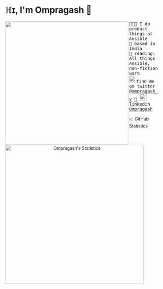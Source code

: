 # ℍɪ, I'm Ompragash 👋
<img align="left" width="400" src="https://i.postimg.cc/fyrvD9Mq/jetpacktocat.png"> <samp>
  👨🏻‍💻 I do product things at Ansible <br> 
  🌁 based in India <br>
  📖 reading: All things Ansible, non-fiction worm <br>
<samp><img src="https://img.icons8.com/color/2x/twitter.png" width="23">find me on twitter [@ompragash_v](https://www.twitter.com/ompragash_v) 💭 <img align="bottom" src="https://img.icons8.com/color/2x/linkedin.png" width="23">linkedin [Ompragash](https://www.linkedin.com/in/ompragash/) 

📈 GitHub Statistics
<div align="center" width="200">
  <!-- https://github.com/anuraghazra/github-readme-stats -->
  <a href="https://www.ompragash.com"><img align="left" width="450px" src="https://github-readme-stats.vercel.app/api?username=Ompragash&show_icons=true&include_all_commits=true&theme=github_dark" alt="Ompragash's Statistics"/></a>
</div>

